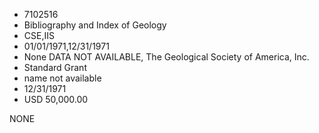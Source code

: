 * 7102516
* Bibliography and Index of Geology
* CSE,IIS
* 01/01/1971,12/31/1971
* None   DATA NOT AVAILABLE, The Geological Society of America, Inc.
* Standard Grant
*   name not available
* 12/31/1971
* USD 50,000.00

NONE